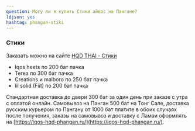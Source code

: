 ```yaml
---
question: Могу ли я купить Стики айкос на Пангане?
ldjson: yes 
hashtag: phangan-stiki
---
```


###  Стики 

Заказать можно на сайте [HQD THAI - Стики](https://hqdthai.ru/stiki/iqosstiki/)

* Iqos heets по 200 бат пачка
* Terea по 300 бат пачка
* Creations и malboro по 250 бат пачка
* lil solid (Fiit) по 200 бат пачка  


 Стандартная доставка до двери 300 бат за один день при заказе с утра с оплатой онлайн. Самовывоз на Панган 500 бат на Тонг Сале, доставка русским курьером по Пангану от  1000 бат платите в обоих случаях после получения, заказы на самовывоз и доставку с Ламаи оформлять на [https://iqos-hqd-phangan.ru/](https://iqos-hqd-phangan.ru/).

